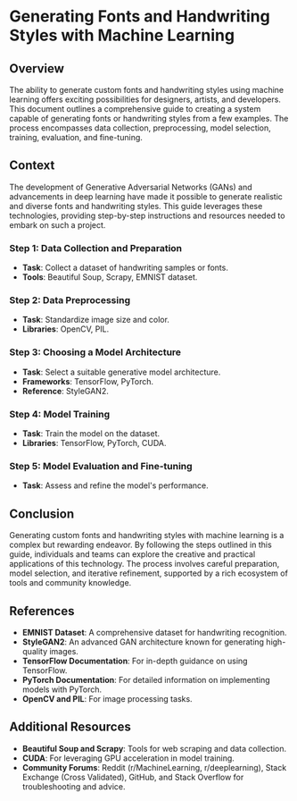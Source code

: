 # Generating Fonts and Handwriting Styles with Machine Learning

## Overview
The ability to generate custom fonts and handwriting styles using machine learning offers exciting possibilities for designers, artists, and developers. This document outlines a comprehensive guide to creating a system capable of generating fonts or handwriting styles from a few examples. The process encompasses data collection, preprocessing, model selection, training, evaluation, and fine-tuning.

## Context
The development of Generative Adversarial Networks (GANs) and advancements in deep learning have made it possible to generate realistic and diverse fonts and handwriting styles. This guide leverages these technologies, providing step-by-step instructions and resources needed to embark on such a project.

### Step 1: Data Collection and Preparation
- **Task**: Collect a dataset of handwriting samples or fonts.
- **Tools**: Beautiful Soup, Scrapy, EMNIST dataset.

### Step 2: Data Preprocessing
- **Task**: Standardize image size and color.
- **Libraries**: OpenCV, PIL.

### Step 3: Choosing a Model Architecture
- **Task**: Select a suitable generative model architecture.
- **Frameworks**: TensorFlow, PyTorch.
- **Reference**: StyleGAN2.

### Step 4: Model Training
- **Task**: Train the model on the dataset.
- **Libraries**: TensorFlow, PyTorch, CUDA.

### Step 5: Model Evaluation and Fine-tuning
- **Task**: Assess and refine the model's performance.

## Conclusion
Generating custom fonts and handwriting styles with machine learning is a complex but rewarding endeavor. By following the steps outlined in this guide, individuals and teams can explore the creative and practical applications of this technology. The process involves careful preparation, model selection, and iterative refinement, supported by a rich ecosystem of tools and community knowledge.

## References
- **EMNIST Dataset**: A comprehensive dataset for handwriting recognition.
- **StyleGAN2**: An advanced GAN architecture known for generating high-quality images.
- **TensorFlow Documentation**: For in-depth guidance on using TensorFlow.
- **PyTorch Documentation**: For detailed information on implementing models with PyTorch.
- **OpenCV and PIL**: For image processing tasks.

## Additional Resources
- **Beautiful Soup and Scrapy**: Tools for web scraping and data collection.
- **CUDA**: For leveraging GPU acceleration in model training.
- **Community Forums**: Reddit (r/MachineLearning, r/deeplearning), Stack Exchange (Cross Validated), GitHub, and Stack Overflow for troubleshooting and advice.